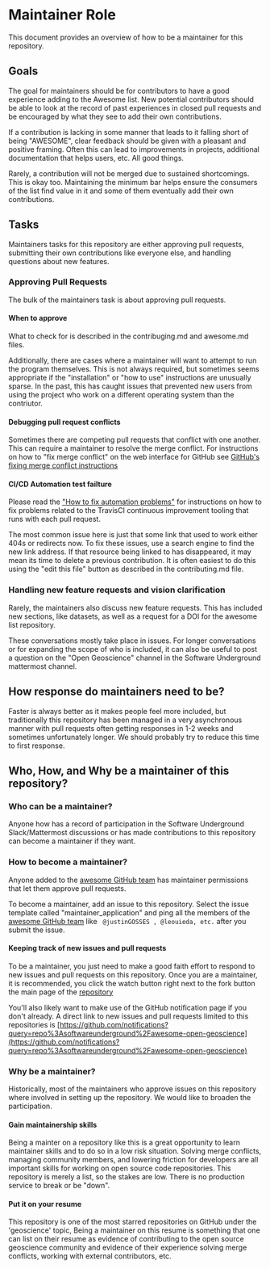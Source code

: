 # Maintainer Role

This document provides an overview of how to be a maintainer for this repository.

## Goals

The goal for maintainers should be for contributors to have a good experience 
adding to the Awesome list. 
New potential contributors should be able to look at the 
record of past experiences in closed pull requests and be encouraged by what 
they see to add their own contributions.

If a contribution is lacking in some manner that leads to it falling short 
of being "AWESOME", clear feedback should be given 
with a pleasant and positive framing. Often this can lead to improvements 
in projects, additional documentation that helps users, etc. All good things.

Rarely, a contribution will not be merged due to sustained shortcomings. 
This is okay too. Maintaining the minimum bar helps ensure the consumers of 
the list find value in it and some of them eventually add their own 
contributions.


## Tasks

Maintainers tasks for this repository are either approving pull requests, 
submitting their own contributions like everyone else, and handling 
questions about new features. 

### Approving Pull Requests

The bulk of the maintainers task is about approving pull requests. 

#### When to approve

What to check for is described in the contribuging.md and awesome.md files.

Additionally, there are cases where a maintainer will want to attempt to 
run the program themselves. This is not always required, but 
sometimes seems appropriate if the "installation" or "how to use" 
instructions are unusually sparse. In the past, this has caught
issues that prevented new users from using the project who work on a different
operating system than the contriutor. 

#### Debugging pull request conflicts

Sometimes there are competing pull requests that conflict with one another. 
This can require a maintainer to resolve the merge conflict. 
For instructions on how to "fix merge conflict" on the web interface for 
GitHub see 
[GitHub's fixing merge conflict instructions](https://docs.github.com/en/pull-requests/collaborating-with-pull-requests/addressing-merge-conflicts/resolving-a-merge-conflict-on-github)

#### CI/CD Automation test failture

Please read the ["How to fix automation problems"](contributing.md/#how-to-fix-automation-problems) for instructions on how to fix problems
related to the TravisCI continuous improvement tooling that runs with
each pull request. 

The most common issue here is just that some link that used to work 
either 404s or redirects now. To fix these issues, use a search engine
to find the new link address. 
If that resource being linked to has disappeared, it may mean its time to 
delete a previous contribution. It is often easiest to do this using the 
"edit this file" button as described in the contributing.md file.

### Handling new feature requests and vision clarification

Rarely, the maintainers also discuss new feature requests. 
This has included new sections, like datasets, as well as a request 
for a DOI for the awesome list repository. 

These conversations mostly take place in issues. For longer conversations 
or for expanding the scope of who is included, it can also be useful
to post a question on the "Open Geoscience" channel in the Software Underground mattermost channel. 

## How response do maintainers need to be?

Faster is always better as it makes people feel more included, 
but traditionally this repository has been
managed in a very asynchronous manner with pull requests often getting 
responses in 1-2 weeks and sometimes unfortunately longer.
We should probably try to reduce this time to first response.


## Who, How, and Why be a maintainer of this repository?


### Who can be a maintainer?

Anyone how has a record of participation in the Software Underground 
Slack/Mattermost discussions or has made contributions to this repository
can become a maintainer if they want.

### How to become a maintainer?

Anyone added to the 
[awesome GitHub team](https://github.com/orgs/softwareunderground/teams/awesome) 
has maintainer permissions that let them approve pull requests. 

To become a maintainer, add an issue to this repository. 
Select the issue template called "maintainer_application"
and ping all the members of the 
[awesome GitHub team](https://github.com/orgs/softwareunderground/teams/awesome)
like ` @justinGOSSES , @leouieda, etc.` after you submit the issue.

#### Keeping track of new issues and pull requests
To be a maintainer, you just need to make a good faith effort to 
respond to new issues and pull requests on this repository.
Once you are a maintainer, it is recommended, you click the 
watch button right next to the fork button the main page of the 
[repository](https://github.com/softwareunderground/awesome-open-geoscience)

You'll also likely want to make use of the GitHub notification page if you 
don't already. A direct link to new issues and pull requests limited to 
this repositories is [https://github.com/notifications?query=repo%3Asoftwareunderground%2Fawesome-open-geoscience](https://github.com/notifications?query=repo%3Asoftwareunderground%2Fawesome-open-geoscience)

### Why be a maintainer?

Historically, most of the maintainers who approve issues on this repository
where involved in setting up the repository. 
We would like to broaden the participation. 

#### Gain maintainership skills
Being a mainter on a repository like this is a great opportunity to 
learn maintainer skills and to do so in a low risk situation. 
Solving merge conflicts, managing community members, and lowering friction 
for developers are all important skills for working on open source 
code repositories. This repository is merely a list, so the stakes 
are low. There is no production service to break or be "down".

#### Put it on your resume

This repository is one of the most starred repositories on GitHub 
under the 'geoscience' topic, Being a maintainer on this resume 
is something that one can list on 
their resume as evidence of contributing to the open source geoscience 
community and evidence of their experience solving merge conflicts, 
working with external contributors, etc. 